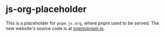 # js-org-placeholder

This is a placeholder for `pnpm.js.org`, where pnpm used to be served. The new website's source code is at [pnpm/pnpm.io](https://github.com/pnpm/pnpm.io).
